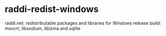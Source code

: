 # raddi-redist-windows
raddi.net: redistributable packages and libraries for Windows release build: msvcrt, libsodium, liblzma and sqlite

